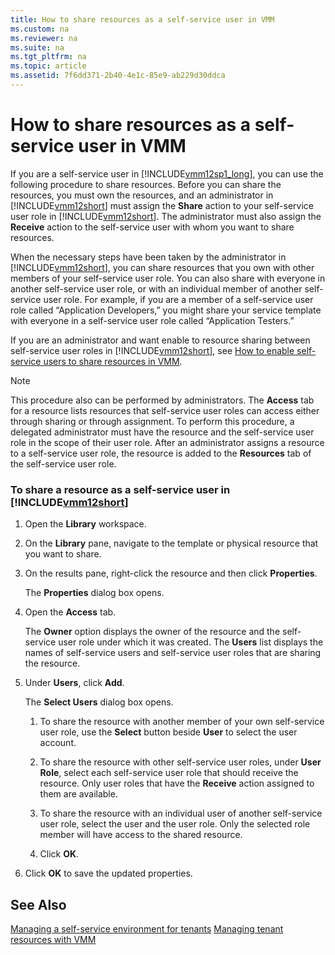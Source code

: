 ```yaml
---
title: How to share resources as a self-service user in VMM
ms.custom: na
ms.reviewer: na
ms.suite: na
ms.tgt_pltfrm: na
ms.topic: article
ms.assetid: 7f6dd371-2b40-4e1c-85e9-ab229d30ddca
---
```

# How to share resources as a self-service user in VMM
If you are a self\-service user in [!INCLUDE[vmm12sp1_long](../Token/vmm12sp1_long_md.md)], you can use the following procedure to share resources. Before you can share the resources, you must own the resources, and an administrator in [!INCLUDE[vmm12short](../Token/vmm12short_md.md)] must assign the **Share** action to your self\-service user role in [!INCLUDE[vmm12short](../Token/vmm12short_md.md)]. The administrator must also assign the **Receive** action to the self\-service user with whom you want to share resources.

When the necessary steps have been taken by the administrator in [!INCLUDE[vmm12short](../Token/vmm12short_md.md)], you can share resources that you own with other members of your self\-service user role. You can also share with everyone in another self\-service user role, or with an individual member of another self\-service user role. For example, if you are a member of a self\-service user role called “Application Developers,” you might share your service template with everyone in a self\-service user role called “Application Testers.”

If you are an administrator and want enable to resource sharing between self\-service user roles in [!INCLUDE[vmm12short](../Token/vmm12short_md.md)], see [How to enable self-service users to share resources in VMM](../Topic/How-to-enable-self-service-users-to-share-resources-in-VMM.md).

> [!NOTE]
> This procedure also can be performed by administrators. The **Access** tab for a resource lists resources that self\-service user roles can access either through sharing or through assignment. To perform this procedure, a delegated administrator must have the resource and the self\-service user role in the scope of their user role. After an administrator assigns a resource to a self\-service user role, the resource is added to the **Resources** tab of the self\-service user role.

### To share a resource as a self\-service user in [!INCLUDE[vmm12short](../Token/vmm12short_md.md)]

1.  Open the **Library** workspace.

2.  On the **Library** pane, navigate to the template or physical resource that you want to share.

3.  On the results pane, right\-click the resource and then click **Properties**.

    The **Properties** dialog box opens.

4.  Open the **Access** tab.

    The **Owner** option displays the owner of the resource and the self\-service user role under which it was created. The **Users** list displays the names of self\-service users and self\-service user roles that are sharing the resource.

5.  Under **Users**, click **Add**.

    The **Select Users** dialog box opens.

    1.  To share the resource with another member of your own self\-service user role, use the **Select** button beside **User** to select the user account.

    2.  To share the resource with other self\-service user roles, under **User Role**, select each self\-service user role that should receive the resource. Only user roles that have the **Receive** action assigned to them are available.

    3.  To share the resource with an individual user of another self\-service user role, select the user and the user role. Only the selected role member will have access to the shared resource.

    4.  Click **OK**.

6.  Click **OK** to save the updated properties.

## See Also
[Managing a self-service environment for tenants](../Topic/Managing-a-self-service-environment-for-tenants.md)
[Managing tenant resources with VMM](../Topic/Managing-tenant-resources-with-VMM.md)

